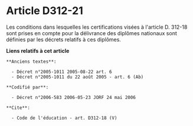 # Article D312-21

Les conditions dans lesquelles les certifications visées à l'article D. 312-18 sont prises en compte pour la délivrance des
diplômes nationaux sont définies par les décrets relatifs à ces diplômes.

**Liens relatifs à cet article**

	**Anciens textes**:

	  - Décret n°2005-1011 2005-08-22 art. 6
	  - Décret n°2005-1011 du 22 août 2005 - art. 6 (Ab)

	**Codifié par**:

	  - Décret n°2006-583 2006-05-23 JORF 24 mai 2006

	**Cite**:

	  - Code de l'éducation - art. D312-18 (V)
